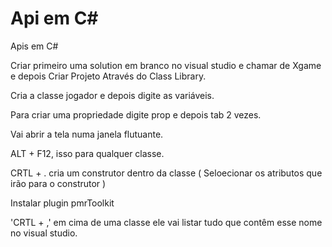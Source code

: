 # Api em C#
Apis em C#

Criar primeiro uma solution em branco no visual studio e chamar de Xgame e depois Criar Projeto Através do Class Library.

Cria a classe jogador e depois digite as variáveis.

Para criar uma propriedade digite prop e depois tab 2 vezes.

Vai abrir a tela numa janela flutuante.

ALT + F12, isso para qualquer classe.

CRTL + . cria um construtor dentro da classe ( Seloecionar os atributos que irão para o construtor )

Instalar plugin pmrToolkit

'CRTL + ,' em cima de uma classe ele vai listar tudo que contêm esse nome no visual studio.








